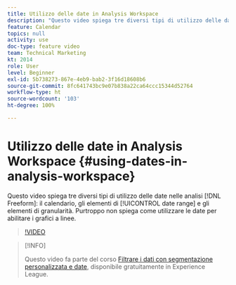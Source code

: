 ```yaml
---
title: Utilizzo delle date in Analysis Workspace
description: "Questo video spiega tre diversi tipi di utilizzo delle date nelle analisi a forma libera: il calendario, gli elementi di intervallo di date e gli elementi di granularità. Purtroppo non spiega come utilizzare le date per abilitare i grafici a linee. "
feature: Calendar
topics: null
activity: use
doc-type: feature video
team: Technical Marketing
kt: 2014
role: User
level: Beginner
exl-id: 5b738273-867e-4eb9-bab2-3f16d18608b6
source-git-commit: 8fc641743bc9e07b838a22ca64ccc15344d52764
workflow-type: ht
source-wordcount: '103'
ht-degree: 100%

---
```


# Utilizzo delle date in Analysis Workspace {#using-dates-in-analysis-workspace}

Questo video spiega tre diversi tipi di utilizzo delle date nelle analisi [!DNL Freeform]: il calendario, gli elementi di [!UICONTROL date range] e gli elementi di granularità. Purtroppo non spiega come utilizzare le date per abilitare i grafici a linee.

>[!VIDEO](https://video.tv.adobe.com/v/24136/?quality=12&learn=on)

>[!INFO]
>
> Questo video fa parte del corso [Filtrare i dati con segmentazione personalizzata e date](https://experienceleague.adobe.com/?recommended=Analytics-U-1-2021.1.filterdata&amp;lang=it), disponibile gratuitamente in Experience League.